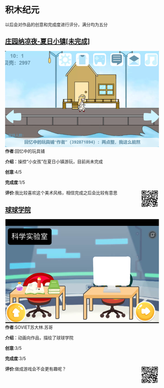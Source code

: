 # 积木纪元

以后会对作品的创意和完成度进行评分，满分均为五分

## [庄园纳凉夜-夏日小镇[未完成]](https://shequ.codemao.cn/work/276573642)

![1](./assets/kitten-1.png)
**作者**:回忆中的玩具铺

**介绍**：操控“小女孩”在夏日小镇游玩，目前尚未完成

**创意**:4/5

**完成度**:1/5

**评价**:我比较喜欢这个美术风格，相信完成之后会比较有意思
<img src="./assets/kitten-1-qrc.png" width="60px" style="float:right">

## [球球学院](https://shequ.codemao.cn/work/232736870)
![2](./assets/kitten-2.PNG)
**作者**:SOVIET苏大林.苏哥

**介绍**：动画向作品，描绘了球球学院

**创意**:3/5

**完成度**:3/5

**评价**:做成游戏会不会更有趣呢？
<img src="./assets/kitten-2-qrc.png" width="60px" style="float:right">

